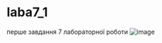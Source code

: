 # laba7_1
перше завдання 7 лабораторної роботи
![image](https://github.com/DimaLink423/laba7/assets/148385178/c37e0a80-ace5-4e7c-93e5-71cfee5b238d)
